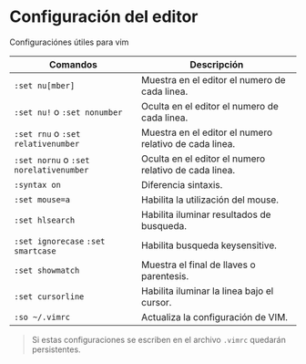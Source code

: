 # Configuración del editor

Configuraciónes útiles para vim

| Comandos                               | Descripción                                            |
| ---                                    | ---                                                    |
| `:set nu[mber]`                        | Muestra en el editor el numero de cada linea.          |
| `:set nu!` o `:set nonumber`           | Oculta en el editor el numero de cada linea.           |
| `:set rnu` o `:set relativenumber`     | Muestra en el editor el numero relativo de cada linea. |
| `:set nornu` o `:set norelativenumber` | Oculta en el editor el numero relativo de cada linea.  |
| `:syntax on`                           | Diferencia sintaxis.                                   |
| `:set mouse=a`                         | Habilita la utilización del mouse.                     |
| `:set hlsearch`                        | Habilita iluminar resultados de busqueda.              |
| `:set ignorecase` `:set smartcase`     | Habilita busqueda keysensitive.                        |
| `:set showmatch`                       | Muestra el final de llaves o parentesis.               |
| `:set cursorline`                      | Habilita iluminar la linea bajo el cursor.             |
| `:so ~/.vimrc`                         | Actualiza la configuración de VIM.                     |

> Si estas configuraciones se escriben en el archivo `.vimrc` quedarán persistentes.

